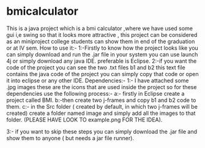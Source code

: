 # bmicalculator
This is a java project which is a bmi calculator ,where we have used some gui i,e swing so that it looks more attractive , this project can be considered as an miniproject college students can show them in end of the graduation or at IV sem.
How to use it:-
  1:-Firstly to know how the project looks like you can simply download and run the .jar file in your system you can use launch 4j or simply download any java IDE. preferable is Eclipse.
2:-if you want the code of the project you can see the two .txt files b1 and b2 this text file contains the java code of the project you can simply copy that code or open it into eclipse or any other IDE.
Dependencies:-
    1:- I have attached some .jpg images these are the icons that are used inside the project so for these dependencies use the following process:-
        a:- firstly in Eclipse create a project called BMI.
        b:-then create two j-frames and copy b1 and b2 code to them.
       c:- in the Src folder ( created by default, in which two j-frames will be created) create a folder named image and simply add all the images to that folder.
(PLEASE HAVE LOOK TO example.png  FOR THE IDEA).

3:- if you want to skip these steps you can simply download the .jar file and show them to anyone ( but needs a jar file runner).
 
    
